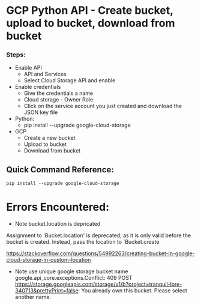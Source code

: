 # GCP Python API - Create bucket, upload to bucket, download from bucket

### Steps:

+ Enable API
  + API and Services 
  + Select Cloud Storage API and enable 
+ Enable credentials
  + Give the  credentials a name
  + Cloud storage - Owner Role 
  + Click on the service account you just created and download the JSON key file
+ Python:
  + pip install --upgrade google-cloud-storage
+ GCP
  + Create a new bucket 
  + Upload to bucket
  + Download from bucket





## Quick Command Reference:
```
pip install --upgrade google-cloud-storage

```

# Errors Encountered:

+ Note bucket.location is depricated

Assignment to 'Bucket.location' is deprecated, as it is only valid before the bucket is created. Instead, pass the location to `Bucket.create

https://stackoverflow.com/questions/54992263/creating-bucket-in-google-cloud-storage-in-custom-location

+ Note use unique google storage bucket name
google.api_core.exceptions.Conflict: 409 POST https://storage.googleapis.com/storage/v1/b?project=tranquil-lore-340713&prettyPrint=false: You already own this bucket. Please select another name.